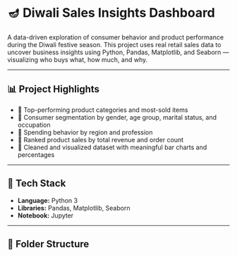 # 🪔 Diwali Sales Insights Dashboard

A data-driven exploration of consumer behavior and product performance during the Diwali festive season. This project uses real retail sales data to uncover business insights using Python, Pandas, Matplotlib, and Seaborn — visualizing who buys what, how much, and why.

---

## 📊 Project Highlights

- 🔹 Top-performing product categories and most-sold items
- 🔹 Consumer segmentation by gender, age group, marital status, and occupation
- 🔹 Spending behavior by region and profession
- 🔹 Ranked product sales by total revenue and order count
- 🔹 Cleaned and visualized dataset with meaningful bar charts and percentages

---

## 🧰 Tech Stack

- **Language:** Python 3
- **Libraries:** Pandas, Matplotlib, Seaborn
- **Notebook:** Jupyter

---

## 📁 Folder Structure
